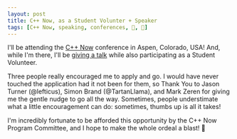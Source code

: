 ```yaml
---
layout: post
title: C++ Now, as a Student Volunter + Speaker
tags: [C++ Now, speaking, conferences, 🤝, 📣]
---
```


I'll be attending the [C++ Now](http://cppnow.org/) conference in Aspen, Colorado, USA! And, while I'm there, I'll be [giving a talk](http://sched.co/EJjw) while also participating as a Student Volunteer.

Three people really encouraged me to apply and go. I would have never touched the application had it not been for them, so Thank You to Jason Turner (@lefticus), Simon Brand (@TartanLlama), and Mark Zeren for giving me the gentle nudge to go all the way. Sometimes, people understimate what a little encouragement can do: sometimes, thumbs up is all it takes!

I'm incredibly fortunate to be afforded this opportunity by the C++ Now Program Committee, and I hope to make the whole ordeal a blast! 🎉
